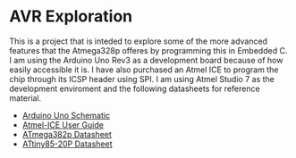 # AVR Exploration

This is a project that is inteded to explore some of the more advanced features that the Atmega328p offeres by programming this in Embedded C. I am using the Arduino Uno Rev3 as a development board because of how easily accessible it is. I have also purchased an Atmel ICE to program the chip through its ICSP header using SPI. I am using Atmel Studio 7 as the development enviroment and the following datasheets for reference material.

* [Arduino Uno Schematic](https://www.arduino.cc/en/uploads/Main/Arduino_Uno_Rev3-schematic.pdf)
* [Atmel-ICE User Guide](http://ww1.microchip.com/downloads/en/DeviceDoc/Atmel-ICE_UserGuide.pdf)
* [ATmega382p Datasheet](http://ww1.microchip.com/downloads/en/DeviceDoc/Atmel-7810-Automotive-Microcontrollers-ATmega328P_Datasheet.pdf)
* [ATtiny85-20P Datasheet](https://www.mouser.com/datasheet/2/268/Atmel-2586-AVR-8-bit-Microcontroller-ATtiny25-ATti-1315542.pdf)

